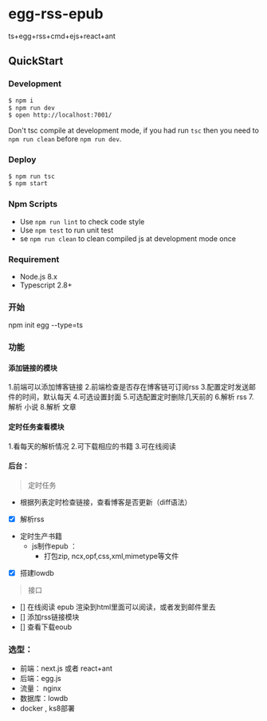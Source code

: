 # egg-rss-epub
ts+egg+rss+cmd+ejs+react+ant

## QuickStart

### Development

```bash
$ npm i
$ npm run dev
$ open http://localhost:7001/
```

Don't tsc compile at development mode, if you had run `tsc` then you need to `npm run clean` before `npm run dev`.

### Deploy

```bash
$ npm run tsc
$ npm start
```

### Npm Scripts

- Use `npm run lint` to check code style
- Use `npm test` to run unit test
- se `npm run clean` to clean compiled js at development mode once

### Requirement

- Node.js 8.x
- Typescript 2.8+

### 开始
npm init egg --type=ts

### 功能
#### 添加链接的模块
1.前端可以添加博客链接
2.前端检查是否存在博客链可订阅rss
3.配置定时发送邮件的时间，默认每天
4.可选设置封面
5.可选配置定时删除几天前的
6.解析 rss
7.解析 小说
8.解析 文章
#### 定时任务查看模块
1.看每天的解析情况
2.可下载相应的书籍
3.可在线阅读
#### 后台：
> 定时任务
-  根据列表定时检查链接，查看博客是否更新（diff语法）
- [x] 解析rss
-  定时生产书籍
   - js制作epub ： [](https://www.ibm.com/developerworks/cn/xml/tutorials/x-epubtut/index.html)
        - 打包zip, ncx,opf,css,xml,mimetype等文件
- [x] 搭建lowdb
> 接口
- [] 在线阅读 epub 渲染到html里面可以阅读，或者发到邮件里去
- [] 添加rss链接模块
- [] 查看下载eoub
### 选型：
- 前端：next.js 或者 react+ant
- 后端：egg.js
- 流量： nginx
- 数据库：lowdb
- docker , ks8部署


